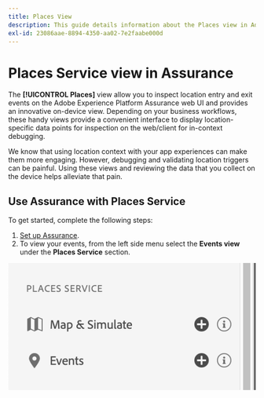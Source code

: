 ```yaml
---
title: Places View
description: This guide details information about the Places view in Adobe Experience Platform Assurance.
exl-id: 23086aae-8894-4350-aa02-7e2faabe000d
---
```

# Places Service view in Assurance

The **[!UICONTROL Places]** view allow you to inspect location entry and exit events on the Adobe Experience Platform Assurance web UI and provides an innovative on-device view. Depending on your business workflows, these handy views provide a convenient interface to display location-specific data points for inspection on the web/client for in-context debugging.

We know that using location context with your app experiences can make them more engaging. However, debugging and validating location triggers can be painful. Using these views and reviewing the data that you collect on the device helps alleviate that pain.

## Use Assurance with Places Service

To get started, complete the following steps:

1. [Set up Assurance](../tutorials/implement-assurance.md).
2. To view your events, from the left side menu select the **Events view** under the **Places Service** section.

![](./images/places-service/places-view.png)
